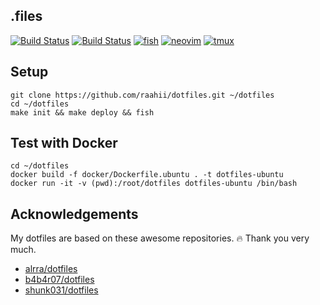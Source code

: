 ## .files

<p align="left">
  <a href="https://github.com/raahii/dotfiles/actions?query=workflow%3AUbuntu"><img src=https://github.com/raahii/dotfiles/workflows/Ubuntu/badge.svg alt="Build Status"></a>
  <a href="https://github.com/raahii/dotfiles/actions?query=workflow%3AMacOS"><img src=https://github.com/raahii/dotfiles/workflows/MacOS/badge.svg alt="Build Status"></a>
  <a href="https://fishshell.com/"><img src="https://img.shields.io/badge/built%20with-fish-blue.svg" alt="fish"></a>
  <a href="https://neovim.io/"><img src="https://img.shields.io/badge/built%20with-neovim-blue.svg" alt="neovim"></a>
  <a href="https://github.com/tmux/tmux"><img src="https://img.shields.io/badge/built%20with-tmux-blue.svg" alt="tmux"></a>
</p>

## Setup

```shell
git clone https://github.com/raahii/dotfiles.git ~/dotfiles
cd ~/dotfiles
make init && make deploy && fish
```

## Test with Docker

```shell
cd ~/dotfiles
docker build -f docker/Dockerfile.ubuntu . -t dotfiles-ubuntu
docker run -it -v (pwd):/root/dotfiles dotfiles-ubuntu /bin/bash
```

## Acknowledgements

My dotfiles are based on these awesome repositories. :fire: Thank you very much.

- [alrra/dotfiles](https://github.com/alrra/dotfiles)
- [b4b4r07/dotfiles](https://github.com/b4b4r07/dotfiles)
- [shunk031/dotfiles](https://github.com/shunk031/dotfiles)
